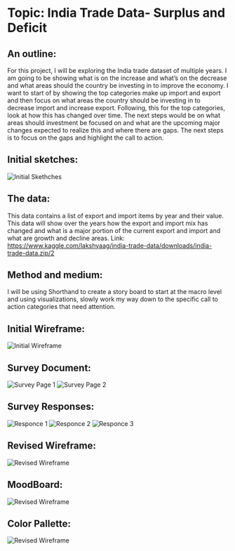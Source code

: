 # Topic: India Trade Data- Surplus and Deficit

## An outline:

For this project, I will be exploring the India trade dataset of multiple years. I am going to be showing what is on the increase and what’s on the decrease and what areas should the country be investing in to improve the economy.
I want to start of by showing the top categories make up import and export and then focus on what areas the country should be investing in to decrease import and increase export. Following, this for the top categories, look at how this has changed over time. The next steps would be on what areas should investment be focused on and what are the upcoming major changes expected to realize this and where there are gaps. The next steps is to focus on the gaps and highlight the call to action.

## Initial sketches:

![Initial Skethches](https://ashokraja123.github.io/visualizations/INittial%20design%20sketches-cropped.jpg)



## The data:

This data contains a list of export and import items by year and their value. This data will show over the years how the export and import mix has changed and what is a major portion of the current export and import and what are growth and decline areas.
Link: https://www.kaggle.com/lakshyaag/india-trade-data/downloads/india-trade-data.zip/2

## Method and medium:

I will be using Shorthand to create a story board to start at the macro level and using visualizations, slowly work my way down to the specific call to action categories that need attention.

## Initial Wireframe:

![Initial Wireframe](https://ashokraja123.github.io/visualizations/Wireframe%20iteration%201-cropped.jpeg)



## Survey Document:

![Survey Page 1](https://ashokraja123.github.io/visualizations/Survey-1.JPG)
![Survey Page 2](https://ashokraja123.github.io/visualizations/Survey-2.JPG)



## Survey Responses:

![Responce 1](https://ashokraja123.github.io/visualizations/Responce-1.jpeg)
![Responce 2](https://ashokraja123.github.io/visualizations/Responce-2.jpg)
![Responce 3](https://ashokraja123.github.io/visualizations/Responce-3.jpg)


## Revised Wireframe:

![Revised Wireframe](https://ashokraja123.github.io/visualizations/Wireframe-Revised.jpg)




## MoodBoard:

![Revised Wireframe](https://ashokraja123.github.io/visualizations/MoodBoard.png)



## Color Pallette:


![Revised Wireframe](https://ashokraja123.github.io/visualizations/COLOR%20PALLETTE.png)


